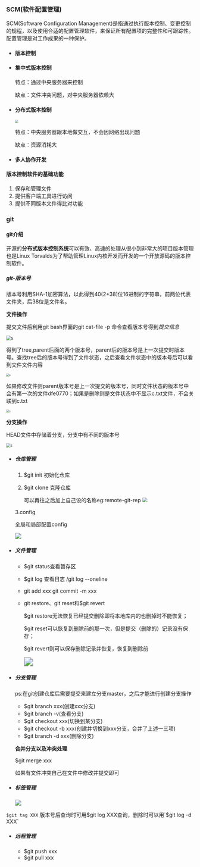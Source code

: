 ### SCM(软件配置管理)

SCM(Software Configuration Management)是指通过执行版本控制、变更控制的规程，以及使用合适的配置管理软件，来保证所有配置项的完整性和可跟踪性。配置管理是对工作成果的一种保护。

- #### 版本控制

- #### 集中式版本控制

  特点：通过中央服务器来控制

  缺点：文件冲突问题，对中央服务器依赖大

- #### 分布式版本控制

  <img src="C:\Users\cloak\Pictures\Screenshots\屏幕截图 2023-08-21 180937.png" style="zoom:50%;" />

  特点：中央服务器跟本地做交互，不会因网络出现问题

  缺点：资源消耗大

- #### 多人协作开发

#### 版本控制软件的基础功能

1. 保存和管理文件
2. 提供客户端工具进行访问
3. 提供不同版本文件得比对功能 



### git

#### git介绍

开源的**分布式版本控制系统**可以有效、高速的处理从很小到非常大的项目版本管理也是Linux Torvalds为了帮助管理Linux内核开发而开发的一个开放源码的版本控制软件。

##### git-版本号

版本号利用SHA-1加密算法，以此得到40(2+38)位16进制的字符串，前两位代表文件夹，后38位是文件名。

**文件操作**

提交文件后利用git bash界面的git cat-file -p 命令查看版本号得到*提交信息*

<img src="git.assets/%E5%B1%8F%E5%B9%95%E6%88%AA%E5%9B%BE%202023-08-22%20113539.png" alt="s" style="zoom:80%;" />

得到了tree,parent后面的两个版本号，parent后的版本号是上一次提交时版本号。查找tree后的版本号得到了文件状态，之后查看文件状态中的版本号后可以看到文件文件内容

<img src="git.assets/%E5%B1%8F%E5%B9%95%E6%88%AA%E5%9B%BE%202023-08-22%20112123.png" alt="s" style="zoom:50%;" />

如果修改文件则parent版本号是上一次提交的版本号，同时文件状态的版本号中会有第一次的文件dfe0770；如果是删除则是文件状态中不显示c.txt文件，不会关联到c.txt

<img src="git.assets/%E5%B1%8F%E5%B9%95%E6%88%AA%E5%9B%BE%202023-08-22%20114649.png" alt="s" style="zoom:50%;" />

**分支操作**

HEAD文件中存储着分支，分支中有不同的版本号

<img src="git.assets/%E5%B1%8F%E5%B9%95%E6%88%AA%E5%9B%BE%202023-08-22%20121157.png" alt="s" style="zoom:70%;" />

- ##### 仓库管理

  1. $git init 初始化仓库

  2. $git clone 克隆仓库

     可以再往之后加上自己设的名称eg:remote-git-rep
     <img src="git.assets/%E5%B1%8F%E5%B9%95%E6%88%AA%E5%9B%BE%202023-08-22%20122245.png" style="zoom:80%;" />

    3.config

  全局和局部配置config

  ![](git.assets/%E5%B1%8F%E5%B9%95%E6%88%AA%E5%9B%BE%202023-08-22%20122706.png)

- ##### 文件管理

  - $git status查看暂存区

  - $git log 查看日志 /git log --oneline

  - git add xxx  git commit -m xxx

  - git restore、git reset和$git revert

    $git restore无法恢复已经提交删除即将本地库内的也删掉时不能恢复；

    $git reset可以恢复到删除前的那一次，但是提交（删除的）记录没有保存；

    $git revert则可以保存删除记录并恢复，恢复到删除前

    <img src="git.assets/%E5%B1%8F%E5%B9%95%E6%88%AA%E5%9B%BE%202023-08-22%20172330.png" style="zoom:150%;" />

    

- ##### 分支管理

  ps:在git创建仓库后需要提交来建立分支master，之后才能进行创建分支操作

  - $git branch xxx(创建xxx分支)
  - $git branch -v(查看分支)
  - $git checkout xxx(切换到某分支)
  - $git checkout -b xxx(创建并切换到xxx分支，合并了上述一三项)
  - $git branch -d xxx(删除分支)

  **合并分支以及冲突处理**

  $git merge xxx

  如果有文件冲突自己在文件中修改并提交即可

- ##### 标签管理

  ![](git.assets/%E5%B1%8F%E5%B9%95%E6%88%AA%E5%9B%BE%202023-08-22%20174448.png)

`$git tag XXX` 版本号后查询时可用$git log XXX查询，删除时可以用`$git log -d XXX`

- ##### 远程管理

  - $git push xxx
  - $git pull   xxx


